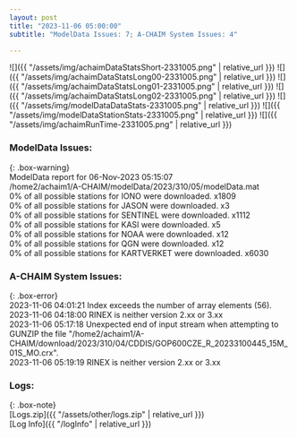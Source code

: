 ```yaml
---
layout: post
title: "2023-11-06 05:00:00"
subtitle: "ModelData Issues: 7; A-CHAIM System Issues: 4"

---
```


![]({{ "/assets/img/achaimDataStatsShort-2331005.png" | relative_url }})
![]({{ "/assets/img/achaimDataStatsLong00-2331005.png" | relative_url }})
![]({{ "/assets/img/achaimDataStatsLong01-2331005.png" | relative_url }})
![]({{ "/assets/img/achaimDataStatsLong02-2331005.png" | relative_url }})
![]({{ "/assets/img/modelDataDataStats-2331005.png" | relative_url }})
![]({{ "/assets/img/modelDataStationStats-2331005.png" | relative_url }})
![]({{ "/assets/img/achaimRunTime-2331005.png" | relative_url }})


### ModelData Issues:  
  
{: .box-warning}  
 ModelData report for 06-Nov-2023 05:15:07   
 /home2/achaim1/A-CHAIM/modelData/2023/310/05/modelData.mat   
 0% of all possible stations for IONO were downloaded. x1809   
 0% of all possible stations for JASON were downloaded. x3   
 0% of all possible stations for SENTINEL were downloaded. x1112   
 0% of all possible stations for KASI were downloaded. x5   
 0% of all possible stations for NOAA were downloaded. x12   
 0% of all possible stations for QGN were downloaded. x12   
 0% of all possible stations for KARTVERKET were downloaded. x6030   
  
### A-CHAIM System Issues:  
  
{: .box-error}  
2023-11-06 04:01:21 Index exceeds the number of array elements (56).  
2023-11-06 04:18:00 RINEX is neither version 2.xx or 3.xx  
2023-11-06 05:17:18 Unexpected end of input stream when attempting to GUNZIP the file "/home2/achaim1/A-CHAIM/download/2023/310/04/CDDIS/GOP600CZE_R_20233100445_15M_01S_MO.crx".  
2023-11-06 05:19:19 RINEX is neither version 2.xx or 3.xx  

### Logs:  
  
{: .box-note}  
[Logs.zip]({{ "/assets/other/logs.zip" | relative_url }})  
[Log Info]({{ "/logInfo" | relative_url }})  
